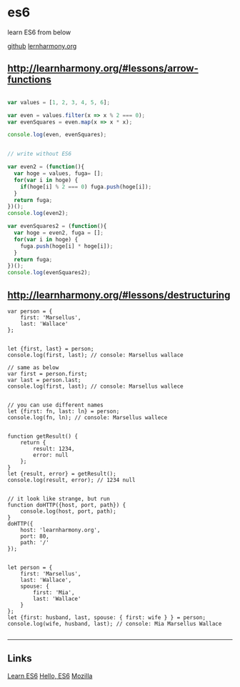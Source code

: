 # es6

learn ES6 from below

[github](https://github.com/BrianGenisio/learnharmony)
[lernharmony.org](http://learnharmony.org/#)


## http://learnharmony.org/#lessons/arrow-functions

```js

var values = [1, 2, 3, 4, 5, 6];

var even = values.filter(x => x % 2 === 0);
var evenSquares = even.map(x => x * x);

console.log(even, evenSquares);


// write without ES6

var even2 = (function(){
  var hoge = values, fuga= [];
  for(var i in hoge) {
    if(hoge[i] % 2 === 0) fuga.push(hoge[i]);
  }
  return fuga;
})();
console.log(even2);

var evenSquares2 = (function(){
  var hoge = even2, fuga = [];
  for(var i in hoge) {
    fuga.push(hoge[i] * hoge[i]);
  }
  return fuga;  
})();
console.log(evenSquares2);

```


## http://learnharmony.org/#lessons/destructuring

```
var person = {
    first: 'Marsellus',
    last: 'Wallace'
};


let {first, last} = person;
console.log(first, last); // console: Marsellus wallace

// same as below
var first = person.first;
var last = person.last;
console.log(first, last); // console: Marsellus wallece


// you can use different names
let {first: fn, last: ln} = person;
console.log(fn, ln); // console: Marsellus wallece


function getResult() {
    return {
        result: 1234,
        error: null
    };
}
let {result, error} = getResult();
console.log(result, error); // 1234 null


// it look like strange, but run
function doHTTP({host, port, path}) {
    console.log(host, port, path);
}
doHTTP({
    host: 'learnharmony.org',
    port: 80,
    path: '/'
});


let person = {
    first: 'Marsellus',
    last: 'Wallace',
    spouse: {
        first: 'Mia',
        last: 'Wallace'
    }
};
let {first: husband, last, spouse: { first: wife } } = person;
console.log(wife, husband, last); // console: Mia Marsellus Wallace


```













---

## Links

[Learn ES6](]http://learnharmony.org/#lessons/)
[Hello, ES6](http://yoshiko-pg.github.io/slides/20150425-jsfes/)
[Mozilla](https://developer.mozilla.org/ja/docs/Web/JavaScript/Reference/Operators/Destructuring_assignment)
